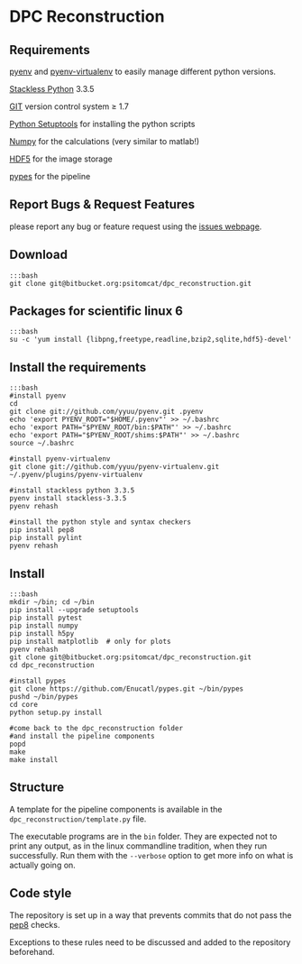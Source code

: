 # DPC Reconstruction

## Requirements

[pyenv](https://github.com/yyuu/pyenv) and [pyenv-virtualenv](https://github.com/yyuu/pyenv-virtualenv) to easily manage different python versions.

[Stackless Python](http://www.stackless.com/) 3.3.5

[GIT](http://git-scm.com/ "GIT homepage") version control system ≥ 1.7

[Python Setuptools](https://pypi.python.org/pypi/setuptools) for
installing the python scripts

[Numpy](http://www.numpy.org/) for the calculations (very similar to
matlab!)

[HDF5](http://www.hdfgroup.org/HDF5/) for the image storage

[pypes](https://github.com/Enucatl/pypes) for the pipeline

## Report Bugs & Request Features

please report any bug or feature request using the [issues webpage](https://bitbucket.org/psitomcat/dpc_reconstruction/issues?status=new&status=open).

## Download

    :::bash
    git clone git@bitbucket.org:psitomcat/dpc_reconstruction.git

## Packages for scientific linux 6

    :::bash
    su -c 'yum install {libpng,freetype,readline,bzip2,sqlite,hdf5}-devel'

## Install the requirements

    :::bash
    #install pyenv
    cd
    git clone git://github.com/yyuu/pyenv.git .pyenv
    echo 'export PYENV_ROOT="$HOME/.pyenv"' >> ~/.bashrc
    echo 'export PATH="$PYENV_ROOT/bin:$PATH"' >> ~/.bashrc
    echo 'export PATH="$PYENV_ROOT/shims:$PATH"' >> ~/.bashrc
    source ~/.bashrc

    #install pyenv-virtualenv
    git clone git://github.com/yyuu/pyenv-virtualenv.git ~/.pyenv/plugins/pyenv-virtualenv

    #install stackless python 3.3.5
    pyenv install stackless-3.3.5
    pyenv rehash

    #install the python style and syntax checkers
    pip install pep8
    pip install pylint
    pyenv rehash


## Install

    :::bash
    mkdir ~/bin; cd ~/bin
    pip install --upgrade setuptools
    pip install pytest
    pip install numpy
    pip install h5py
    pip install matplotlib  # only for plots
    pyenv rehash
    git clone git@bitbucket.org:psitomcat/dpc_reconstruction.git
    cd dpc_reconstruction

    #install pypes
    git clone https://github.com/Enucatl/pypes.git ~/bin/pypes
    pushd ~/bin/pypes
    cd core
    python setup.py install

    #come back to the dpc_reconstruction folder
    #and install the pipeline components
    popd
    make
    make install

## Structure

A template for the pipeline components is available in the
`dpc_reconstruction/template.py` file.

The executable programs are in the `bin` folder. They are expected not to
print any output, as in the linux commandline tradition, when they run
successfully. Run them with the `--verbose` option to get more info on what
is actually going on.

## Code style

The repository is set up in a way that prevents commits
that do not pass the [pep8](https://pypi.python.org/pypi/pep8) checks.

Exceptions to these rules need to be discussed and added to the repository
beforehand.
